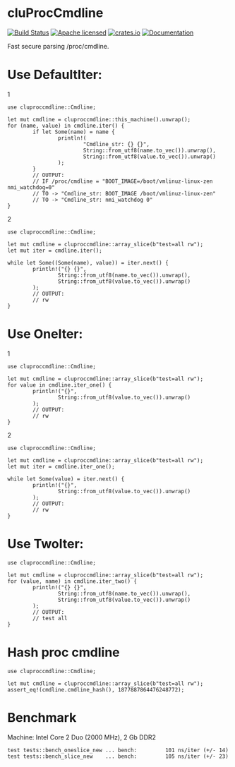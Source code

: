 # cluProcCmdline

[![Build Status](https://travis-ci.org/clucompany/cluProcCmdline.svg?branch=master)](https://travis-ci.org/clucompany/cluProcCmdline)
[![Apache licensed](https://img.shields.io/badge/license-Apache%202.0-blue.svg)](./LICENSE)
[![crates.io](http://meritbadge.herokuapp.com/cluproccmdline)](https://crates.io/crates/cluproccmdline)
[![Documentation](https://docs.rs/cluuname/badge.svg)](https://docs.rs/cluproccmdline)

Fast secure parsing /proc/cmdline.


# Use DefaultIter:

1

	use cluproccmdline::Cmdline;

	let mut cmdline = cluproccmdline::this_machine().unwrap();
	for (name, value) in cmdline.iter() {
			if let Some(name) = name {
					println!(
							"Cmdline_str: {} {}", 
							String::from_utf8(name.to_vec()).unwrap(), 
							String::from_utf8(value.to_vec()).unwrap()
					);
			}
			// OUTPUT: 
			// IF /proc/cmdline = "BOOT_IMAGE=/boot/vmlinuz-linux-zen nmi_watchdog=0"
			// TO -> "Cmdline_str: BOOT_IMAGE /boot/vmlinuz-linux-zen"
			// TO -> "Cmdline_str: nmi_watchdog 0"
	}	

2

	use cluproccmdline::Cmdline;

	let mut cmdline = cluproccmdline::array_slice(b"test=all rw");
	let mut iter = cmdline.iter();

	while let Some((Some(name), value)) = iter.next() {
			println!("{} {}", 
					String::from_utf8(name.to_vec()).unwrap(), 
					String::from_utf8(value.to_vec()).unwrap()
			);
			// OUTPUT:
			// rw
	}

# Use OneIter:

1

	use cluproccmdline::Cmdline;

	let mut cmdline = cluproccmdline::array_slice(b"test=all rw");
	for value in cmdline.iter_one() {
			println!("{}", 
					String::from_utf8(value.to_vec()).unwrap()
			);
			// OUTPUT: 
			// rw
	}

2

	use cluproccmdline::Cmdline;

	let mut cmdline = cluproccmdline::array_slice(b"test=all rw");
	let mut iter = cmdline.iter_one();

	while let Some(value) = iter.next() {
			println!("{}", 
					String::from_utf8(value.to_vec()).unwrap()
			);
			// OUTPUT:
			// rw
	}

# Use TwoIter:

	use cluproccmdline::Cmdline;

	let mut cmdline = cluproccmdline::array_slice(b"test=all rw");
	for (value, name) in cmdline.iter_two() {
			println!("{} {}", 
					String::from_utf8(name.to_vec()).unwrap(),
					String::from_utf8(value.to_vec()).unwrap()
			);
			// OUTPUT: 
			// test all
	}

# Hash proc cmdline

	use cluproccmdline::Cmdline;

	let mut cmdline = cluproccmdline::array_slice(b"test=all rw");
	assert_eq!(cmdline.cmdline_hash(), 1877887864476248772);


# Benchmark

Machine: Intel Core 2 Duo (2000 MHz), 2 Gb DDR2

	test tests::bench_oneslice_new ... bench:         101 ns/iter (+/- 14)
	test tests::bench_slice_new    ... bench:         105 ns/iter (+/- 23)

